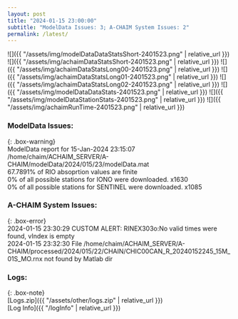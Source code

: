 ```yaml
---
layout: post
title: "2024-01-15 23:00:00"
subtitle: "ModelData Issues: 3; A-CHAIM System Issues: 2"
permalink: /latest/
---
```


![]({{ "/assets/img/modelDataDataStatsShort-2401523.png" | relative_url }})
![]({{ "/assets/img/achaimDataStatsShort-2401523.png" | relative_url }})
![]({{ "/assets/img/achaimDataStatsLong00-2401523.png" | relative_url }})
![]({{ "/assets/img/achaimDataStatsLong01-2401523.png" | relative_url }})
![]({{ "/assets/img/achaimDataStatsLong02-2401523.png" | relative_url }})
![]({{ "/assets/img/modelDataDataStats-2401523.png" | relative_url }})
![]({{ "/assets/img/modelDataStationStats-2401523.png" | relative_url }})
![]({{ "/assets/img/achaimRunTime-2401523.png" | relative_url }})


### ModelData Issues:  
  
{: .box-warning}  
 ModelData report for 15-Jan-2024 23:15:07   
 /home/chaim/ACHAIM_SERVER/A-CHAIM/modelData/2024/015/23/modelData.mat   
 67.7891% of RIO absoprtion values are finite   
 0% of all possible stations for IONO were downloaded. x1630   
 0% of all possible stations for SENTINEL were downloaded. x1085   
  
### A-CHAIM System Issues:  
  
{: .box-error}  
2024-01-15 23:30:29 CUSTOM ALERT: RINEX303o:No valid times were found, vIndex is empty  
2024-01-15 23:32:30 File /home/chaim/ACHAIM_SERVER/A-CHAIM/processed/2024/015/22/CHAIN/CHIC00CAN_R_20240152245_15M_01S_MO.rnx not found by Matlab dir  

### Logs:  
  
{: .box-note}  
[Logs.zip]({{ "/assets/other/logs.zip" | relative_url }})  
[Log Info]({{ "/logInfo" | relative_url }})  
